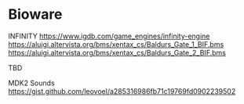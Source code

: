 Bioware
===

INFINITY
https://www.igdb.com/game_engines/infinity-engine
https://aluigi.altervista.org/bms/xentax_cs/Baldurs_Gate_1_BIF.bms
https://aluigi.altervista.org/bms/xentax_cs/Baldurs_Gate_2_BIF.bms

TBD

MDK2 Sounds
https://gist.github.com/leovoel/a285316986fb71c19769fd0902239502
